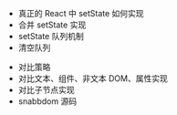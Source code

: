 - 真正的 React 中 setState 如何实现
- 合并 setState 实现
- setState 队列机制
- 清空队列

* 对比策略
* 对比文本、组件、非文本 DOM、属性实现
* 对比子节点实现
* snabbdom 源码
